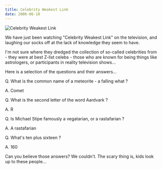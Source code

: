 ```yaml
---
title: Celebrity Weakest Link
date: 2006-06-10
---
```


![Celebrity Weakest Link](https://source.unsplash.com/FHnnjk1Yj7Y/1600x900)

We have just been watching "Celebrity Weakest Link" on the television, and laughing our socks off at the lack of knowledge they seem to have.

I'm not sure where they dredged the collection of so-called celebrities from - they were at best Z-list celebs - those who are known for being things like astrologers, or participants in reality television shows...

Here is a selection of the questions and their answers...

Q. What is the common name of a meteorite - a falling what ?

A. Comet

Q. What is the second letter of the word Aardvark ?

A. R

Q. Is Michael Stipe famously a vegatarian, or a rastafarian ?

A. A rastafarian

Q. What's ten plus sixteen ?

A. 160

Can you believe those answers? We couldn't. The scary thing is, kids look up to these people...